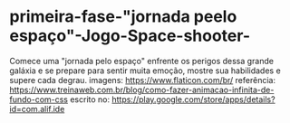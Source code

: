 # primeira-fase-"jornada peelo espaço"-Jogo-Space-shooter-
Comece uma "jornada pelo espaço" enfrente os perigos dessa grande galáxia e se prepare para sentir muita emoção,  mostre sua habilidades e supere cada degrau.
imagens: https://www.flaticon.com/br/
referência: https://www.treinaweb.com.br/blog/como-fazer-animacao-infinita-de-fundo-com-css
escrito no: https://play.google.com/store/apps/details?id=com.alif.ide
